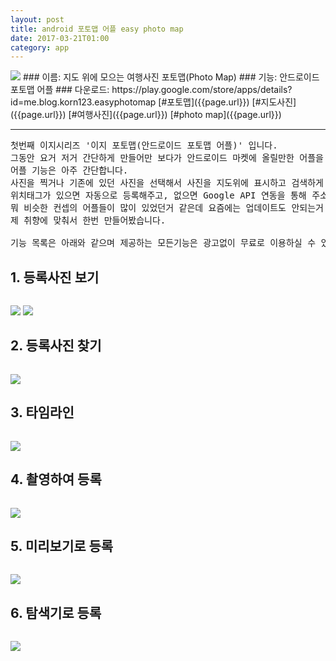 ```yaml
---
layout: post
title: android 포토맵 어플 easy photo map
date: 2017-03-21T01:00
category: app
---
```


<img class="fit image" src="/images/post/app_easyphotomap01.png">
### 이름: 지도 위에 모으는 여행사진 포토맵(Photo Map)
### 기능: 안드로이드 포토맵 어플
### 다운로드: https://play.google.com/store/apps/details?id=me.blog.korn123.easyphotomap
[#포토맵]({{page.url}}) [#지도사진]({{page.url}}) [#여행사진]({{page.url}}) [#photo map]({{page.url}})

---

<pre>
첫번째 이지시리즈 '이지 포토맵(안드로이드 포토맵 어플)' 입니다.
그동안 요거 저거 간단하게 만들어만 보다가 안드로이드 마켓에 올릴만한 어플을 하나 만들어보고 싶어서 첫번째 어플을 만들어봤습니다.
어플 기능은 아주 간단합니다.
사진을 찍거나 기존에 있던 사진을 선택해서 사진을 지도위에 표시하고 검색하게 해주는 겁니다.
위치태그가 있으면 자동으로 등록해주고, 없으면 Google API 연동을 통해 주소검색 후 등록합니다.
뭐 비슷한 컨셉의 어플들이 많이 있었던거 같은데 요즘에는 업데이트도 안되는거 같고, 회원등록을 해야하거나 원하는 기능이 없거나 해서
제 취향에 맞춰서 한번 만들어봤습니다.

기능 목록은 아래와 같으며 제공하는 모든기능은 광고없이 무료로 이용하실 수 있습니다.
</pre>


## 1. 등록사진 보기
<pre>
</pre>
<img class="fit image" src="/images/post/app_easyphotomap03.jpg">
<img class="fit image" src="/images/post/app_easyphotomap04.png">

## 2. 등록사진 찾기
<pre>
</pre>
<img class="fit image" src="/images/post/app_easyphotomap07.jpg">

## 3. 타임라인
<pre>
</pre>
<img class="fit image" src="/images/post/app_easyphotomap05.png">


## 4. 촬영하여 등록
<pre>
</pre>
<img class="fit image" src="/images/post/app_easyphotomap08.png">

## 5. 미리보기로 등록
<pre>
</pre>
<img class="fit image" src="/images/post/app_easyphotomap08_01.png">

## 6. 탐색기로 등록
<pre>
</pre>
<img class="fit image" src="/images/post/app_easyphotomap06.png">

